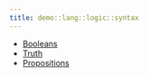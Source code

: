 ```yaml
---
title: demo::lang::logic::syntax
---
```



   * [Booleans](../../../../../Library/demo/lang/logic/syntax/Booleans.md)
   * [Truth](../../../../../Library/demo/lang/logic/syntax/Truth.md)
   * [Propositions](../../../../../Library/demo/lang/logic/syntax/Propositions.md)